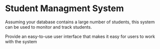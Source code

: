 # Student Managment System
Assuming your database contains a large number of students, this system can be used to monitor and track students.

Provide an easy-to-use user interface that makes it easy for users to work with the system
